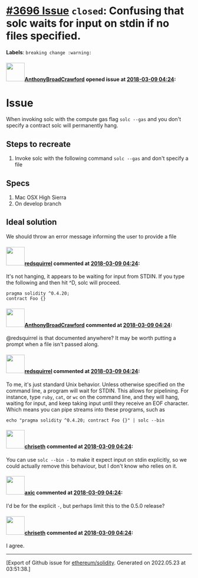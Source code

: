# [\#3696 Issue](https://github.com/ethereum/solidity/issues/3696) `closed`: Confusing that solc waits for input on stdin if no files specified.
**Labels**: `breaking change :warning:`


#### <img src="https://avatars.githubusercontent.com/u/21401?v=4" width="50">[AnthonyBroadCrawford](https://github.com/AnthonyBroadCrawford) opened issue at [2018-03-09 04:24](https://github.com/ethereum/solidity/issues/3696):

# Issue 
When invoking solc with the compute gas flag `solc --gas` and you don't specify a contract solc will permanently hang.

## Steps to recreate 

1. Invoke solc with the following command `solc --gas` and don't specify a file 

## Specs 

1. Mac OSX High Sierra 
2. On develop branch 

## Ideal solution 
We should throw an error message informing the user to provide a file

#### <img src="https://avatars.githubusercontent.com/u/2512?v=4" width="50">[redsquirrel](https://github.com/redsquirrel) commented at [2018-03-09 04:24](https://github.com/ethereum/solidity/issues/3696#issuecomment-371712295):

It's not hanging, it appears to be waiting for input from STDIN. If you type the following and then hit ^D, solc will proceed.
```
pragma solidity ^0.4.20;
contract Foo {}
```

#### <img src="https://avatars.githubusercontent.com/u/21401?v=4" width="50">[AnthonyBroadCrawford](https://github.com/AnthonyBroadCrawford) commented at [2018-03-09 04:24](https://github.com/ethereum/solidity/issues/3696#issuecomment-371719962):

@redsquirrel is that documented anywhere?  It may be worth putting a prompt when a file isn't passed along.

#### <img src="https://avatars.githubusercontent.com/u/2512?v=4" width="50">[redsquirrel](https://github.com/redsquirrel) commented at [2018-03-09 04:24](https://github.com/ethereum/solidity/issues/3696#issuecomment-371818475):

To me, it's just standard Unix behavior. Unless otherwise specified on the command line, a program will wait for STDIN. This allows for pipelining. For instance, type `ruby`, `cat`, or `wc` on the command line, and they will hang, waiting for input, and keep taking input until they receive an EOF character. Which means you can pipe streams into these programs, such as 
```
echo "pragma solidity ^0.4.20; contract Foo {}" | solc --bin
```

#### <img src="https://avatars.githubusercontent.com/u/9073706?v=4" width="50">[chriseth](https://github.com/chriseth) commented at [2018-03-09 04:24](https://github.com/ethereum/solidity/issues/3696#issuecomment-371822464):

You can use `solc --bin -` to make it expect input on stdin explicitly, so we could actually remove this behaviour, but I don't know who relies on it.

#### <img src="https://avatars.githubusercontent.com/u/20340?v=4" width="50">[axic](https://github.com/axic) commented at [2018-03-09 04:24](https://github.com/ethereum/solidity/issues/3696#issuecomment-372081719):

I'd be for the explicit `-`, but perhaps limit this to the 0.5.0 release?

#### <img src="https://avatars.githubusercontent.com/u/9073706?v=4" width="50">[chriseth](https://github.com/chriseth) commented at [2018-03-09 04:24](https://github.com/ethereum/solidity/issues/3696#issuecomment-372322223):

I agree.


-------------------------------------------------------------------------------



[Export of Github issue for [ethereum/solidity](https://github.com/ethereum/solidity). Generated on 2022.05.23 at 03:51:38.]
